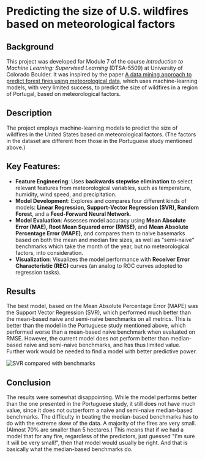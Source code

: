 # Predicting the size of U.S. wildfires based on meteorological factors

## Background
This project was developed for Module 7 of the course *Introduction to Machine Learning: Supervised Learning* (DTSA-5509) at University of Colorado Boulder. It was inspired by the paper [A data mining approach to predict forest fires using meteorological data](https://core.ac.uk/works/9801673/), which uses machine-learning models, with very limited success, to predict the size of wildfires in a region of Portugal, based on meteorological factors.

## Description
The project employs machine-learning models to predict the size of wildfires in the United States based on meteorological factors. (The factors in the dataset are different from those in the Portuguese study mentioned above.)

## Key Features:
* **Feature Engineering**: Uses **backwards stepwise elimination** to select relevant features from meteorological variables, such as temperature, humidity, wind speed, and precipitation.
* **Model Development**: Explores and compares four different kinds of models: **Linear Regression, Support-Vector Regression (SVR), Random Forest**, and a **Feed-Forward Neural Network**.
* **Model Evaluation**: Assesses model accuracy using **Mean Absolute Error (MAE), Root Mean Squared error (RMSE)**, and **Mean Absolute Percentage Error (MAPE)**, and compares them to naive basemarks based on both the mean and median fire sizes, as well as "semi-naive" benchmarks which take the month of the year, but no meteorological factors, into consideration.
* **Visualization**: Visualizes the model performance with **Receiver Error Characteristic (REC)** curves (an analog to ROC curves adopted to regression tasks).

## Results
The best model, based on the Mean Absolute Percentage Error (MAPE) was the Support Vector Regression (SVR), which performed much better than the mean-based naive and semi-naive benchmarks on all metrics. This is better than the model in the Portuguese study mentioned above, which performed worse than a mean-based naive benchmark when evaluated on RMSE. However, the current model does not perform better than median-based naive and semi-naive benchmarks, and has thus limited value. Further work would be needed to find a model with better predictive power.

![SVR compared with benchmarks](https://github.com/user-attachments/assets/1b52a806-b98f-4140-ad8e-1fb5a534f094)

## Conclusion
The results were somewhat disappointing. While the model performs better than the one presented in the Portuguese study, it still does not have much value, since it does not outperform a naive and semi-naive median-based benchmarks. The difficulty in beating the median-based benchmarks has to do with the extreme skew of the data. A majority of the fires are very small. (Almost 70% are smaller than 5 hectares.) This means that if we had a model that for any fire, regardless of the predictors, just guessed "I'm sure it will be very small!", then that model would usually be right. And that 
is basically what the median-based benchmarks do.
